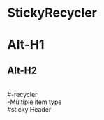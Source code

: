 # StickyRecycler


Alt-H1
======

Alt-H2
------


</br>
#-recycler
</br>
-Multiple item type
</br>
#sticky Header



</br>
